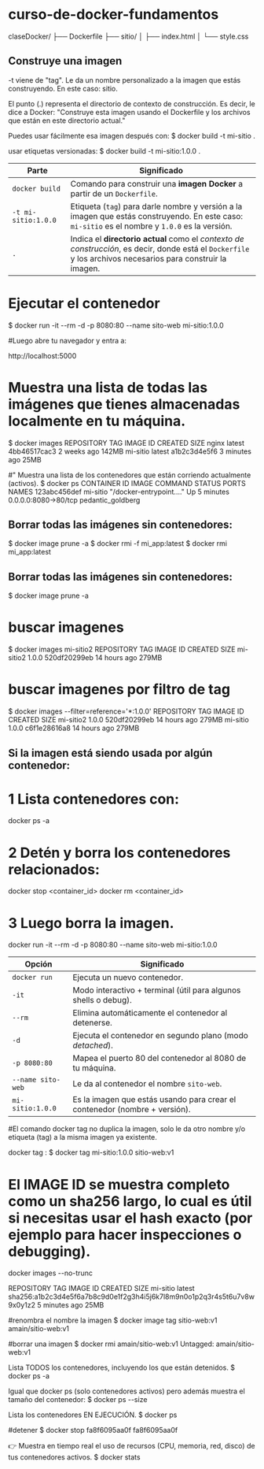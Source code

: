 # curso-de-docker-fundamentos


claseDocker/
├── Dockerfile
├── sitio/
│   ├── index.html
│   └── style.css



## Construye una imagen 

-t viene de "tag".
Le da un nombre personalizado a la imagen que estás construyendo. En este caso: sitio.

El punto (.) representa el directorio de contexto de construcción. Es decir, le dice a Docker:
    "Construye esta imagen usando el Dockerfile y los archivos que están en este directorio actual."
    
Puedes usar fácilmente esa imagen después con:
$ docker build -t mi-sitio .

usar etiquetas versionadas:
$ docker build -t mi-sitio:1.0.0 .

| Parte               | Significado                                                                                                                                                  |
| ------------------- | ------------------------------------------------------------------------------------------------------------------------------------------------------------ |
| `docker build`      | Comando para construir una **imagen Docker** a partir de un `Dockerfile`.                                                                                    |
| `-t mi-sitio:1.0.0` | Etiqueta (`tag`) para darle nombre y versión a la imagen que estás construyendo. En este caso: `mi-sitio` es el nombre y `1.0.0` es la versión.              |
| `.`                 | Indica el **directorio actual** como el *contexto de construcción*, es decir, donde está el `Dockerfile` y los archivos necesarios para construir la imagen. |



# Ejecutar el contenedor

$ docker run -it --rm -d -p 8080:80 --name sito-web mi-sitio:1.0.0


#Luego abre tu navegador y entra a:

http://localhost:5000



# Muestra una lista de todas las imágenes que tienes almacenadas localmente en tu máquina.

$ docker images
REPOSITORY   TAG       IMAGE ID       CREATED        SIZE
nginx        latest    4bb46517cac3   2 weeks ago    142MB
mi-sitio     latest    a1b2c3d4e5f6   3 minutes ago  25MB


#" Muestra una lista de los contenedores que están corriendo actualmente (activos).
$ docker ps
CONTAINER ID   IMAGE       COMMAND                  STATUS          PORTS                  NAMES
123abc456def   mi-sitio    "/docker-entrypoint.…"   Up 5 minutes    0.0.0.0:8080->80/tcp   pedantic_goldberg


## Borrar todas las imágenes sin contenedores:
$ docker image prune -a
$ docker rmi -f mi_app:latest
$ docker rmi mi_app:latest


## Borrar todas las imágenes sin contenedores:
$ docker image prune -a

# buscar imagenes
$ docker images mi-sitio2
REPOSITORY   TAG       IMAGE ID       CREATED        SIZE
mi-sitio2    1.0.0     520df20299eb   14 hours ago   279MB

# buscar imagenes por filtro de tag
$ docker images --filter=reference='*:1.0.0'
REPOSITORY   TAG       IMAGE ID       CREATED        SIZE
mi-sitio2    1.0.0     520df20299eb   14 hours ago   279MB
mi-sitio     1.0.0     c6f1e28616a8   14 hours ago   279MB




## Si la imagen está siendo usada por algún contenedor:

# 1 Lista contenedores con:
docker ps -a

# 2 Detén y borra los contenedores relacionados:
docker stop <container_id>
docker rm <container_id>

# 3 Luego borra la imagen.



docker run -it --rm -d -p 8080:80 --name sito-web mi-sitio:1.0.0


| Opción            | Significado                                                                |
| ----------------- | -------------------------------------------------------------------------- |
| `docker run`      | Ejecuta un nuevo contenedor.                                               |
| `-it`             | Modo interactivo + terminal (útil para algunos shells o debug).            |
| `--rm`            | Elimina automáticamente el contenedor al detenerse.                        |
| `-d`              | Ejecuta el contenedor en segundo plano (modo *detached*).                  |
| `-p 8080:80`      | Mapea el puerto 80 del contenedor al 8080 de tu máquina.                   |
| `--name sito-web` | Le da al contenedor el nombre `sito-web`.                                  |
| `mi-sitio:1.0.0`  | Es la imagen que estás usando para crear el contenedor (nombre + versión). |


#El comando docker tag no duplica la imagen, solo le da otro nombre y/o etiqueta (tag) a la misma imagen ya existente.

docker tag <imagen-origen> <nuevo-nombre>:<nuevo-tag>
$ docker tag mi-sitio:1.0.0 sitio-web:v1

#  El IMAGE ID se muestra completo como un sha256 largo, lo cual es útil si necesitas usar el hash exacto (por ejemplo para hacer inspecciones o debugging).

docker images --no-trunc

REPOSITORY   TAG     IMAGE ID                                                              CREATED        SIZE
mi-sitio     latest  sha256:a1b2c3d4e5f6a7b8c9d0e1f2g3h4i5j6k7l8m9n0o1p2q3r4s5t6u7v8w9x0y1z2  5 minutes ago  25MB

#renombra el nombre la imagen
$ docker image tag sitio-web:v1 amain/sitio-web:v1

#borrar una imagen
$ docker rmi amain/sitio-web:v1
Untagged: amain/sitio-web:v1


Lista TODOS los contenedores, incluyendo los que están detenidos.
$ docker ps -a

Igual que docker ps (solo contenedores activos) pero además muestra el tamaño del contenedor:
$ docker ps --size

Lista los contenedores EN EJECUCIÓN.
$ docker ps


#detener
$ docker stop fa8f6095aa0f
fa8f6095aa0f

👉 Muestra en tiempo real el uso de recursos (CPU, memoria, red, disco) de tus contenedores activos.
$ docker stats

